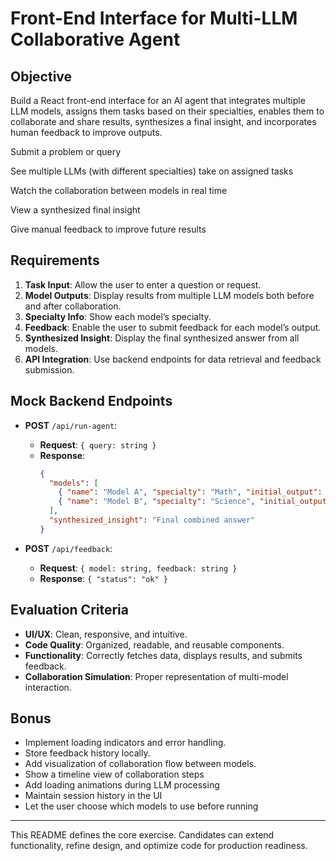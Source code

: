 # Front-End Interface for Multi-LLM Collaborative Agent

## Objective
Build a React front-end interface for an AI agent that integrates multiple LLM models, assigns them tasks based on their specialties, enables them to collaborate and share results, synthesizes a final insight, and incorporates human feedback to improve outputs.

Submit a problem or query

See multiple LLMs (with different specialties) take on assigned tasks

Watch the collaboration between models in real time

View a synthesized final insight

Give manual feedback to improve future results

## Requirements
1. **Task Input**: Allow the user to enter a question or request.
2. **Model Outputs**: Display results from multiple LLM models both before and after collaboration.
3. **Specialty Info**: Show each model’s specialty.
4. **Feedback**: Enable the user to submit feedback for each model’s output.
5. **Synthesized Insight**: Display the final synthesized answer from all models.
6. **API Integration**: Use backend endpoints for data retrieval and feedback submission.



## Mock Backend Endpoints
- **POST** `/api/run-agent`:
  - **Request**: `{ query: string }`
  - **Response**:
    ```json
    {
      "models": [
        { "name": "Model A", "specialty": "Math", "initial_output": "...", "final_output": "..." },
        { "name": "Model B", "specialty": "Science", "initial_output": "...", "final_output": "..." }
      ],
      "synthesized_insight": "Final combined answer"
    }
    ```

- **POST** `/api/feedback`:
  - **Request**: `{ model: string, feedback: string }`
  - **Response**: `{ "status": "ok" }`

## Evaluation Criteria
- **UI/UX**: Clean, responsive, and intuitive.
- **Code Quality**: Organized, readable, and reusable components.
- **Functionality**: Correctly fetches data, displays results, and submits feedback.
- **Collaboration Simulation**: Proper representation of multi-model interaction.

## Bonus
- Implement loading indicators and error handling.
- Store feedback history locally.
- Add visualization of collaboration flow between models.
- Show a timeline view of collaboration steps
- Add loading animations during LLM processing
- Maintain session history in the UI
- Let the user choose which models to use before running

---
This README defines the core exercise. Candidates can extend functionality, refine design, and optimize code for production readiness.
